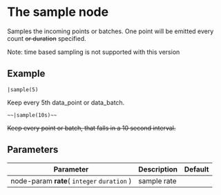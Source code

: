 The sample node
=====================

Samples the incoming points or batches.
One point will be emitted every count ~~or duration~~ specified.

Note: time based sampling is not supported with this version

Example
-------
    
    |sample(5)
  
Keep every 5th data_point or data_batch.

    ~~|sample(10s)~~
    
~~Keep every point or batch, that falls in a 10 second interval.~~


Parameters
----------

Parameter     | Description | Default 
--------------|-------------|--------- 
node-param **rate**( `integer` `duration` )| sample rate | 

